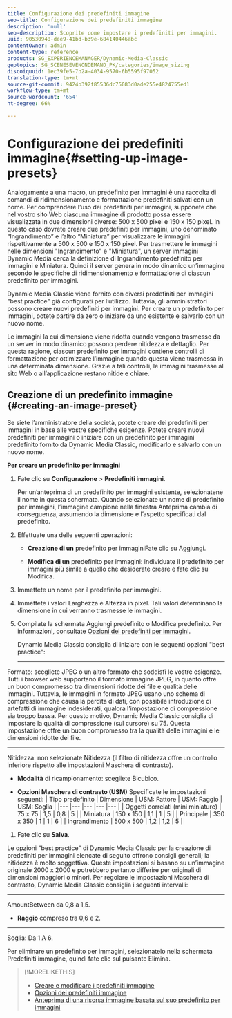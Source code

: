 ```yaml
---
title: Configurazione dei predefiniti immagine
seo-title: Configurazione dei predefiniti immagine
description: 'null'
seo-description: Scoprite come impostare i predefiniti per immagini.
uuid: 90530948-dee9-41bd-b39e-684140446abc
contentOwner: admin
content-type: reference
products: SG_EXPERIENCEMANAGER/Dynamic-Media-Classic
geptopics: SG_SCENESEVENONDEMAND_PK/categories/image_sizing
discoiquuid: 1ec39fe5-7b2a-4034-9570-6b5595f97052
translation-type: tm+mt
source-git-commit: 9424b392f85536dc75083d0ade255e4824755ed1
workflow-type: tm+mt
source-wordcount: '654'
ht-degree: 66%

---
```



# Configurazione dei predefiniti immagine{#setting-up-image-presets}

Analogamente a una macro, un predefinito per immagini è una raccolta di comandi di ridimensionamento e formattazione predefiniti salvati con un nome. Per comprendere l’uso dei predefiniti per immagini, supponete che nel vostro sito Web ciascuna immagine di prodotto possa essere visualizzata in due dimensioni diverse: 500 x 500 pixel e 150 x 150 pixel. In questo caso dovrete creare due predefiniti per immagini, uno denominato “Ingrandimento” e l’altro “Miniatura” per visualizzare le immagini rispettivamente a 500 x 500 e 150 x 150 pixel. Per trasmettere le immagini nelle dimensioni &quot;Ingrandimento&quot; e &quot;Miniatura&quot;, un server immagini Dynamic Media cerca la definizione di Ingrandimento predefinito per immagini e Miniatura. Quindi il server genera in modo dinamico un’immagine secondo le specifiche di ridimensionamento e formattazione di ciascun predefinito per immagini.

Dynamic Media Classic viene fornito con diversi predefiniti per immagini &quot;best practice&quot; già configurati per l’utilizzo. Tuttavia, gli amministratori possono creare nuovi predefiniti per immagini. Per creare un predefinito per immagini, potete partire da zero o iniziare da uno esistente e salvarlo con un nuovo nome.

Le immagini la cui dimensione viene ridotta quando vengono trasmesse da un server in modo dinamico possono perdere nitidezza e dettaglio. Per questa ragione, ciascun predefinito per immagini contiene controlli di formattazione per ottimizzare l’immagine quando questa viene trasmessa in una determinata dimensione. Grazie a tali controlli, le immagini trasmesse al sito Web o all’applicazione restano nitide e chiare.

## Creazione di un predefinito immagine  {#creating-an-image-preset}

Se siete l’amministratore della società, potete creare dei predefiniti per immagini in base alle vostre specifiche esigenze. Potete creare nuovi predefiniti per immagini o iniziare con un predefinito per immagini predefinito fornito da Dynamic Media Classic, modificarlo e salvarlo con un nuovo nome.

**Per creare un predefinito per immagini**

1. Fate clic su **Configurazione** > **Predefiniti immagini**.

   Per un’anteprima di un predefinito per immagini esistente, selezionatene il nome in questa schermata. Quando selezionate un nome di predefinito per immagini, l’immagine campione nella finestra Anteprima cambia di conseguenza, assumendo la dimensione e l’aspetto specificati dal predefinito.

1. Effettuate una delle seguenti operazioni:

   * **Creazione di un**
predefinito per immaginiFate clic su Aggiungi.

   * **Modifica di un**
predefinito per immagini: individuate il predefinito per immagini più simile a quello che desiderate creare e fate clic su Modifica.

1. Immettete un nome per il predefinito per immagini.
1. Immettete i valori Larghezza e Altezza in pixel. Tali valori determinano la dimensione in cui verranno trasmesse le immagini.
1. Compilate la schermata Aggiungi predefinito o Modifica predefinito. Per informazioni, consultate [Opzioni dei predefiniti per immagini](application-setup.md#image_preset_options).

   Dynamic Media Classic consiglia di iniziare con le seguenti opzioni &quot;best practice&quot;:

   * ****
Formato: scegliete JPEG o un altro formato che soddisfi le vostre esigenze. Tutti i browser web supportano il formato immagine JPEG, in quanto offre un buon compromesso tra dimensioni ridotte dei file e qualità delle immagini. Tuttavia, le immagini in formato JPEG usano uno schema di compressione che causa la perdita di dati, con possibile introduzione di artefatti di immagine indesiderati, qualora l’impostazione di compressione sia troppo bassa. Per questo motivo, Dynamic Media Classic consiglia di impostare la qualità di compressione (sul cursore) su 75. Questa impostazione offre un buon compromesso tra la qualità delle immagini e le dimensioni ridotte dei file.

   * ****
Nitidezza: non selezionate Nitidezza (il filtro di nitidezza offre un controllo inferiore rispetto alle impostazioni Maschera di contrasto).

   * **Modalità**
di ricampionamento: scegliete Bicubico.

   * **Opzioni Maschera di contrasto (USM)**
Specificate le impostazioni seguenti:
   | Tipo predefinito | Dimensione | USM: Fattore | USM: Raggio | USM: Soglia |
   |--- |--- |--- |--- |--- |
   | Oggetti correlati (mini miniature) | 75 x 75 | 1,5 | 0,8 | 5 |
   | Miniatura | 150 x 150 | 1,1 | 1 | 5 |
   | Principale | 350 x 350 | 1 | 1 | 6 |
   | Ingrandimento | 500 x 500 | 1,2 | 1,2 | 5 |

1. Fate clic su **Salva**.

Le opzioni &quot;best practice&quot; di Dynamic Media Classic per la creazione di predefiniti per immagini elencate di seguito offrono consigli generali; la nitidezza è molto soggettiva. Queste impostazioni si basano su un’immagine originale 2000 x 2000 e potrebbero pertanto differire per originali di dimensioni maggiori o minori. Per regolare le impostazioni Maschera di contrasto, Dynamic Media Classic consiglia i seguenti intervalli:

* ****
AmountBetween da 0,8 a 1,5.

* **Raggio**
compreso tra 0,6 e 2.

* ****
Soglia: Da 1 A 6.

Per eliminare un predefinito per immagini, selezionatelo nella schermata Predefiniti immagine, quindi fate clic sul pulsante Elimina.

>[!MORELIKETHIS]
>
>* [Creare e modificare i predefiniti immagine](application-setup.md#creating_and_editing_image_presets)
>* [Opzioni dei predefiniti immagine](application-setup.md#image_preset_options)
>* [Anteprima di una risorsa immagine basata sul suo predefinito per immagini](previewing-asset.md#previewing_an_image_asset_based_on_its_image_preset)

